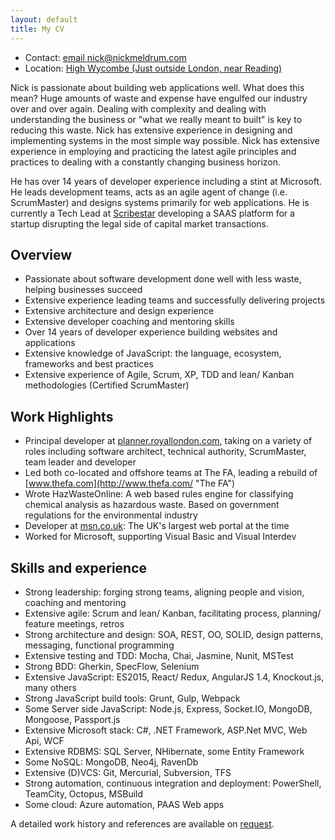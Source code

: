 ```yaml
---
layout: default
title: My CV
---
```


 * Contact: [email nick@nickmeldrum.com](mailto:nick@nickmeldrum.com "Email Nick")
 * Location: [High Wycombe (Just outside London, near Reading)](https://goo.gl/maps/8dVaqStCfdu "location")

Nick is passionate about building web applications well. What does this mean? Huge amounts of waste and expense have engulfed our industry over and over again. Dealing with complexity and dealing with understanding the business or "what we really meant to built" is key to reducing this waste. Nick has extensive experience in designing and implementing systems in the most simple way possible. Nick has extensive experience in employing and practicing the latest agile principles and practices to dealing with a constantly changing business horizon.

He has over 14 years of developer experience including a stint at Microsoft. He leads development teams, acts as an agile agent of change (i.e. ScrumMaster) and designs systems primarily for web applications. He is currently a Tech Lead at [Scribestar](http://www.scribestar.com/ "A legal sector tech startup") developing a SAAS platform for a startup disrupting the legal side of capital market transactions.

## Overview

 * Passionate about software development done well with less waste, helping businesses succeed
 * Extensive experience leading teams and successfully delivering projects
 * Extensive architecture and design experience
 * Extensive developer coaching and mentoring skills
 * Over 14 years of developer experience building websites and applications
 * Extensive knowledge of JavaScript: the language, ecosystem, frameworks and best practices
 * Extensive experience of Agile, Scrum, XP, TDD and lean/ Kanban methodologies  (Certified ScrumMaster)

## Work Highlights

 * Principal developer at [planner.royallondon.com](https://planner.royallondon.com/ "Royal London Financial Planner"), taking on a variety of roles including software architect, technical authority, ScrumMaster, team leader and developer
 * Led both co-located and offshore teams at The FA, leading a rebuild of [www.thefa.com](http://www.thefa.com/ "The FA") 
 * Wrote HazWasteOnline: A web based rules engine for classifying chemical analysis as hazardous waste. Based on government regulations for the environmental industry
 * Developer at [msn.co.uk](http://msn.co.uk/ "msn"): The UK's largest web portal at the time
 * Worked for Microsoft, supporting Visual Basic and Visual Interdev

## Skills and experience

 * Strong leadership: forging strong teams, aligning people and vision, coaching and mentoring
 * Extensive agile: Scrum and lean/ Kanban, facilitating process, planning/ feature meetings, retros
 * Strong architecture and design: SOA, REST, OO, SOLID, design patterns, messaging, functional programming
 * Extensive testing and TDD: Mocha, Chai, Jasmine, Nunit, MSTest
 * Strong BDD: Gherkin, SpecFlow, Selenium
 * Extensive JavaScript: ES2015, React/ Redux, AngularJS 1.4, Knockout.js, many others
 * Strong JavaScript build tools: Grunt, Gulp, Webpack
 * Some Server side JavaScript: Node.js, Express, Socket.IO, MongoDB, Mongoose, Passport.js
 * Extensive Microsoft stack: C#, .NET Framework, ASP.Net MVC, Web Api, WCF
 * Extensive RDBMS: SQL Server, NHibernate, some Entity Framework
 * Some NoSQL: MongoDB, Neo4j, RavenDb
 * Extensive (D)VCS: Git, Mercurial, Subversion, TFS
 * Strong automation, continuous integration and deployment: PowerShell, TeamCity, Octopus, MSBuild
 * Some cloud: Azure automation, PAAS Web apps

A detailed work history and references are available on [request](mailto:nick@nickmeldrum.com "Email Nick").
